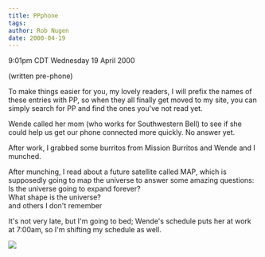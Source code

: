 ```yaml
---
title: PPphone
tags: 
author: Rob Nugen
date: 2000-04-19
---
```


<title></title>
<p class=date>9:01pm CDT Wednesday 19 April 2000</p>
<p class=note>(written pre-phone)</p>

<p>To make things easier for you, my lovely readers, I will prefix the
names of these entries with PP, so when they all finally get moved to
my site, you can simply search for PP and find the ones you've not
read yet.

<p>Wende called her mom (who works for Southwestern Bell) to see if
she could help us get our phone connected more quickly.  No answer
yet.

<p>After work, I grabbed some burritos from Mission Burritos and Wende
and I munched.


<p>After munching, I read about a future satellite called MAP, which is
supposedly going to map the universe to answer some amazing questions:
<br>Is the universe going to expand forever?
<br>What shape is the universe?
<br>and others I don't remember

<p>It's not very late, but I'm going to bed; Wende's schedule puts her
at work at 7:00am, so I'm shifting my schedule as well.

<p><img src='/images/rob/wL-ROB.gif'>

